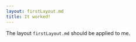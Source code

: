 ```yaml
---
layout: firstLayout.md
title: It worked!
---
```


The layout `firstLayout.md` should be applied to me.
